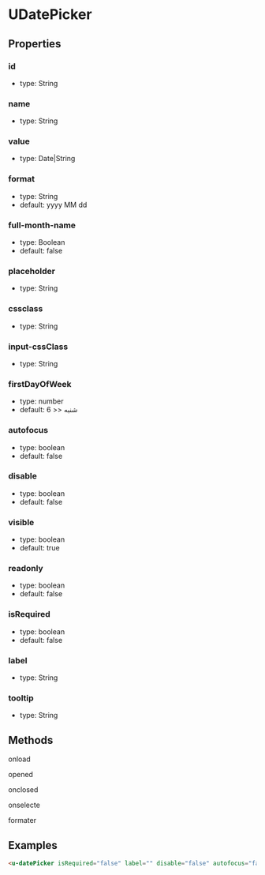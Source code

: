 # UDatePicker

## Properties

### id

* type: String

### name

* type: String

### value

* type: Date|String

### format

* type: String
* default: yyyy MM dd

### full-month-name

* type: Boolean
* default: false

### placeholder

* type: String

### cssclass	

* type: String

### input-cssClass

* type: String

### firstDayOfWeek

* type: number
* default: 6 >> شنبه

### autofocus

* type: boolean
* default: false

### disable

* type: boolean
* default: false

### visible

* type: boolean
* default: true

### readonly

* type: boolean
* default: false

### isRequired

* type: boolean
* default: false

### label

* type: String

### tooltip

* type: String


## Methods

onload

opened

onclosed

onselecte

formater


## Examples

```html
<u-datePicker isRequired="false" label="" disable="false" autofocus="false" visible="true" @opened="" @closed="" @onselecte="" />
```
